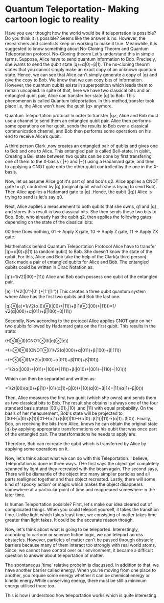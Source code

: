# Quantum Teleportation- Making cartoon logic to reality
Have you ever thought how the world would be if teleportation is possible? Do you think it is possible? Seems like the answer is no. However, the researchers and scientists keep on working to make it true. Meanwhile, it is suggested to know something about No-Cloning Theorm and Quantum Teleportation protocol.
No-Cloning theorm
Let's understand this in simple terms. Suppose, Alice have to send quantum information to Bob. Precisely, she wants to send the qubit state |q⟩=α|0⟩+β|1⟩. The no-cloning theorm states that you cannot simply make an exact copy of an unknown quantum state. Hence, we can see that Alice can't simply generate a copy of |q⟩ and give the copy to Bob. We know that we can copy bits of information. However, the quantum qubits exists in superposition which leads them to remain uncopied.
In spite of that, here we have two classical bits and an entangled qubit pair, Alice can transfer her state |q⟩ to Bob. This phenomenon is called Quantum teleportation. In this method,transfer took place i.e, the Alice won't have the qubit |q> anymore.

Quantum Teleportation protocol
In order to transfer |q>, Alice and Bob must use a channel to send them an entangled qubit pair. Alice then performs some operations on her qubit, sends the results to Bob over a classical communication channel, and Bob then performs some operations on his end to receive Alice’s qubit.

A third person Clark ,now creates an entangled pair of qubits and gives one to Bob and one to Alice. This entangled pair is called Bell-state. In qiskit, Creating a Bell state between two qubits can be done by first transfering one of them to the X-basis ( |+⟩ and |−⟩) using a Hadamard gate, and then to applying a CNOT gate onto the other qubit controlled by the one in the X-basis.

Now, let us assume Alice got it's part q1 and bob's q2. Alice applies a CNOT gate to q1, controlled by |q⟩ (original qubit which she is trying to send Bob). Then Alice applies a Hadamard gate to |q⟩ .Hence, the qubit (|q⟩) Alice is trying to send is let's say q0.

Next, Alice applies a measurement to both qubits that she owns, q1 and |q⟩ , and stores this result in two classical bits. She then sends these two bits to Bob. Bob, who already has the qubit q2, then applies the following gates depending on the state of the classical bits:

00 here Does nothing, 01 -> Apply X gate, 10 -> Apply Z gate, 11 -> Apply ZX gate.



Mathematics behind Quantum Teleportation Protocol
Alice have to transfer |q⟩=α|0⟩+β|1⟩ (a random qubit) to Bob. She doesn't know the state of the qubit. For this, Alice and Bob take the help of the Clark(a third person). Clark made a pair of entangled qubits for Alice and Bob. The entangled qubits could be written in Dirac Notation as:

|q'⟩=1/√2(|00⟩+|11⟩) Alice and Bob each possess one qubit of the entangled pair,

|e⟩=1/√2(|0'>|0''⟩+|1'⟩|1''⟩) This creates a three qubit quantum system where Alice has the first two qubits and Bob the last one.

|q⟩⊗|e⟩=1/√2(α|0⟩⊗(|00⟩+|11⟩)+β|1⟩⊗(|00⟩+|11⟩))=1/√2(α|000⟩+α|011⟩+β|100⟩+β|111⟩)

Secondly, Now according to the protocol Alice applies CNOT gate on her two qubits followed by Hadamard gate on the first qubit. This results in the state:

(H⊗I⊗I)(CNOT⊗I)(|q⟩⊗|e⟩)

=(H⊗I⊗I)(CNOT⊗I)1/√2(α|000⟩+α|011⟩+β|100⟩+β|111⟩)

=(H⊗I⊗I)1/√2(α|000⟩+α|011⟩+β|110⟩+β|101⟩)

=1/2(α(|000⟩+|011⟩+|100⟩+|111⟩)+β(|010⟩+|001⟩−|110⟩−|101⟩))

Which can then be separated and written as:

=1/2(|00⟩(α|0⟩+β|1⟩)+|01⟩(α|1⟩+β|0⟩)+|10⟩(α|0⟩−β|1⟩)+|11⟩(α|1⟩−β|0⟩))

Then, Alice measures the first two qubit (which she owns) and sends them as two classical bits to Bob. The result she obtains is always one of the four standard basis states
|00⟩,|01⟩,|10⟩ ,and |11⟩ with equal probability. On the basis of her measurement, Bob's state will be projected to, |00→(α|0⟩+β|1⟩)|01→(α|1⟩+β|0⟩)|10→(α|0⟩−β|1⟩)|11⟩→(α|1⟩−β|0⟩). Finally, Bob, on receiving the bits from Alice, knows he can obtain the original state |q⟩ by applying appropriate transformations on his qubit that was once part of the entangled pair. The transformations he needs to apply are:

Therefore, Bob can recreate the qubit which is transferred by Alice by applying some operations on it.

Now, let's think about what we can do with this Teleportation. I believe, Teleportation is done in three ways. THe first says the object get completely scanned by light and they recreated with the beam again. The second says, There will be dismantle of the object into many simplier particles and all parts realligned together and thus object recreated. Lastly, there will some kind of 'spooky action' or magic which makes the object disappears somewhere at a particular point of time and reappeared somewhere in the later time.

Is human Teleportation possible?
First, let's make our idea cleared out of compilicated things. When you could teleport yourself, it takes the transition time. Unlike light which takes least time, we consisting of matter takes time greater than light takes. It could be the accurate reason though.



Now, let's think about what is going to be teleported. Interestingly, according to cartoon or science fiction logic, we can teleport across obstacles. However, particles of matter can't be passed through obstacle barriers because many of them interact too strongly with real world atoms. Since, we cannot have control over our environment, it became a difficult question to answer about teleportation of matter.

The spontaneous 'time' relative probelm is discussed. In addition to that, we have another barrier called energy. When you're moving from one place to another, you require some energy whether it can be chemical energy or kinetic energy.While conserving energy, there must be still a minimum energy utilised there too.

This is how i understood how teleportation works which is quite interesting.
